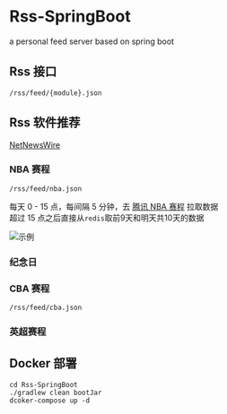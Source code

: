 # Rss-SpringBoot

a personal feed server based on spring boot

## Rss 接口

`/rss/feed/{module}.json`

## Rss 软件推荐

[NetNewsWire](https://github.com/Ranchero-Software/NetNewsWire)

### NBA 赛程
`/rss/feed/nba.json`

每天 0 - 15 点，每间隔 5 分钟，去 [腾讯 NBA 赛程](https://nba.stats.qq.com/schedule/) 拉取数据  
超过 15 点之后直接从`redis`取前9天和明天共10天的数据

![示例](https://z3.ax1x.com/2021/10/03/4L7f6U.png)

### 纪念日

### CBA 赛程
`/rss/feed/cba.json`

### 英超赛程

## Docker 部署

```shell
cd Rss-SpringBoot
./gradlew clean bootJar
dcoker-compose up -d
```


